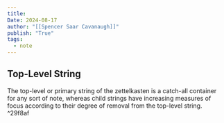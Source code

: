 ```yaml
---
title:
Date: 2024-08-17
author: "[[Spencer Saar Cavanaugh]]"
publish: "True"
tags:
  - note
---
```


## Top-Level String

The top-level or primary string of the zettelkasten is a catch-all container for any sort of note, whereas child strings have increasing measures of focus according to their degree of removal from the top-level string. ^29f8af
